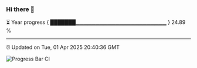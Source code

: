 ### Hi there 👋

⏳ Year progress { ███████▁▁▁▁▁▁▁▁▁▁▁▁▁▁▁▁▁▁▁▁▁▁▁ } 24.89 %

---

⏰ Updated on Tue, 01 Apr 2025 20:40:36 GMT

![Progress Bar CI](https://github.com/IshwaranRudhara/GIT-ACTION/workflows/Progress%20Bar%20CI/badge.svg)
